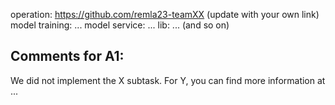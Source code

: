 operation: https://github.com/remla23-teamXX (update with your own link)
model training: ...
model service: ...
lib: ...
(and so on)
## Comments for A1:
We did not implement the X subtask. For Y, you can find more information at ...